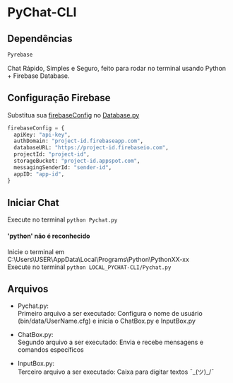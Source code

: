 # PyChat-CLI


## Dependências
``` js
Pyrebase
```

Chat Rápido, Simples e Seguro, feito para rodar no terminal usando Python + Firebase Database.

## Configuração Firebase
Substitua sua [firebaseConfig](https://firebase.google.com/docs/web/setup?hl=pt-br) no [Database.py](bin/Database.py)
``` python
firebaseConfig = {
  apiKey: "api-key",
  authDomain: "project-id.firebaseapp.com",
  databaseURL: "https://project-id.firebaseio.com",
  projectId: "project-id",
  storageBucket: "project-id.appspot.com",
  messagingSenderId: "sender-id",
  appID: "app-id",   
}
```
## Iniciar Chat

Execute no terminal ```python Pychat.py```

#### 'python' não é reconhecido<br>

Inicie o terminal em C:\Users\USER\AppData\Local\Programs\Python\PythonXX-xx<br>
Execute no terminal ```python LOCAL_PYCHAT-CLI/Pychat.py```


## Arquivos

- Pychat.py: <br>
Primeiro arquivo a ser executado: Configura o nome de usuário (bin/data/UserName.cfg) e inicia o ChatBox.py e InputBox.py

- ChatBox.py: <br>
Segundo arquivo a ser executado: Envia e recebe mensagens e comandos específicos

- InputBox.py: <br>
Terceiro arquivo a ser executado: Caixa para digitar textos ¯\_(ツ)_/¯
